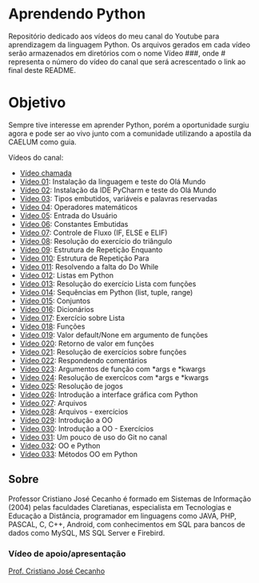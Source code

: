 # Aprendendo Python
Repositório dedicado aos vídeos do meu canal do Youtube para aprendizagem da linguagem Python. Os arquivos gerados em cada vídeo serão armazenados em diretórios com o nome Vídeo ###, onde # representa o número do vídeo do canal que será acrescentado o link ao final deste README.

<h1> Objetivo </h1>
<p> Sempre tive interesse em aprender Python, porém a oportunidade surgiu agora e pode ser ao vivo junto com a comunidade utilizando a apostila da CAELUM como guia.
<p> Vídeos do canal: </p>
<ul>
  <li><a href="https://youtu.be/fn5udwQoaE0">Vídeo chamada</a></li>
  <li><a href="https://youtu.be/kwNFKRD3WrU">Vídeo 01</a>: Instalação da linguagem e teste do Olá Mundo</li>
  <li><a href="https://youtu.be/E7xUuH44kaQ">Vídeo 02</a>: Instalação da IDE PyCharm e teste do Olá Mundo</li>
  <li><a href="https://youtu.be/nZ5n0yugm5Y">Vídeo 03</a>: Tipos embutidos, variáveis e palavras reservadas</li>
  <li><a href="https://youtu.be/K7SpqHDi-6w">Vídeo 04</a>: Operadores matemáticos</li>
  <li><a href="https://youtu.be/YbA6eDoduvY">Vídeo 05</a>: Entrada do Usuário</li>
  <li><a href="https://youtu.be/1o0F9e4Ox1Y">Vídeo 06</a>: Constantes Embutidas</li>
  <li><a href="https://youtu.be/aLyxeqTIO60">Vídeo 07</a>: Controle de Fluxo (IF, ELSE e ELIF)</li>
  <li><a href="https://youtu.be/cnFUu3LV8CU">Vídeo 08</a>: Resolução do exercício do triângulo</li>
  <li><a href="https://youtu.be/GriV-f_AYso">Vídeo 09</a>: Estrutura de Repetição Enquanto</li>
  <li><a href="https://youtu.be/GXD4HQnxD7w">Vídeo 010</a>: Estrutura de Repetição Para</li>
  <li><a href="https://youtu.be/uCMRwFtzWBg">Vídeo 011</a>: Resolvendo a falta do Do While</li>
  <li><a href="https://youtu.be/cXe7tMZ7PwU">Vídeo 012</a>: Listas em Python</li>
  <li><a href="https://youtu.be/yN3LczxdmcM">Vídeo 013</a>: Resolução do exercício Lista com funções</li>
  <li><a href="https://youtu.be/cmDBRhzbgVo">Vídeo 014</a>: Sequências em Python (list, tuple, range)</li>
  <li><a href="https://youtu.be/r0we1ndadTQ">Vídeo 015</a>: Conjuntos</li>
  <li><a href="https://youtu.be/7NaXHDwLiGU">Vídeo 016</a>: Dicionários</li>
  <li><a href="https://youtu.be/Z4vpmjijqmA">Vídeo 017</a>: Exercício sobre Lista</li>
  <li><a href="https://youtu.be/7VMZvyINmf4">Vídeo 018</a>: Funções</li>
  <li><a href="https://youtu.be/RkXvGGj3QTQ">Vídeo 019</a>: Valor default/None em argumento de funções </li>
  <li><a href="https://youtu.be/EoKMONQKS6M">Vídeo 020</a>: Retorno de valor em funções </li>
  <li><a href="https://youtu.be/wPM3y3ECzMA">Vídeo 021</a>: Resolução de exercícios sobre funções </li>
  <li><a href="https://youtu.be/nQD3Tzi0ZH4">Vídeo 022</a>: Respondendo comentários </li>
  <li><a href="https://youtu.be/IfIDm9v40ms">Vídeo 023</a>: Argumentos de função com *args e *kwargs </li>
  <li><a href="https://youtu.be/gf4w5IL0zfU">Vídeo 024</a>: Resolução de exercícos com *args e *kwargs </li>
  <li><a href="https://youtu.be/oJGUXg0xM-Q">Vídeo 025</a>: Resolução de jogos </li>
  <li><a href="https://youtu.be/RXSo7JQGieI">Vídeo 026</a>: Introdução a interface gráfica com Python </li>
  <li><a href="https://youtu.be/XQwjdW7xX4k">Vídeo 027</a>: Arquivos </li>
  <li><a href="https://youtu.be/OVvu80QoGuM">Vídeo 028</a>: Arquivos - exercícios </li>
  <li><a href="https://youtu.be/D9-Teee1Q-4">Vídeo 029</a>: Introdução a OO </li>
  <li><a href="https://youtu.be/xJXpwKBrPlc">Vídeo 030</a>: Introdução a OO - Exercícios </li>
  <li><a href="https://youtu.be/6nmonTiCRrA">Vídeo 031</a>: Um pouco de uso do Git no canal </li>
  <li><a href="https://youtu.be/pqL0H5Ob0Cw">Vídeo 032</a>: OO e Python </li>
  <li><a href="https://youtu.be/BDRkwF-jibg">Vídeo 033</a>: Métodos OO em Python </li>
</ul>

<h2> Sobre </h2>
<p> Professor Cristiano José Cecanho é formado em Sistemas de Informação (2004) pelas faculdades Claretianas, especialista em Tecnologias e Educação a Distância, programador em linguagens como JAVA, PHP, PASCAL, C, C++, Android, com conhecimentos em SQL para bancos de dados como MySQL, MS SQL Server e Firebird.

<h3>Vídeo de apoio/apresentação</h3>
<a href="https://www.youtube.com/user/crispdg">Prof. Cristiano José Cecanho</a>
